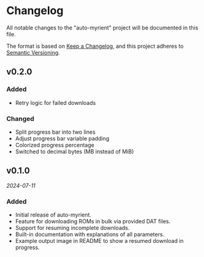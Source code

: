 # Changelog

All notable changes to the "auto-myrient" project will be documented in this file.

The format is based on [Keep a Changelog](https://keepachangelog.com/en/1.1.0/),
and this project adheres to [Semantic Versioning](https://semver.org/spec/v2.0.0.html).

## v0.2.0

### Added
- Retry logic for failed downloads

### Changed
- Split progress bar into two lines
- Adjust progress bar variable padding
- Colorized progress percentage
- Switched to decimal bytes (MB instead of MiB)

## v0.1.0
_2024-07-11_

### Added
- Initial release of auto-myrient.
- Feature for downloading ROMs in bulk via provided DAT files.
- Support for resuming incomplete downloads.
- Built-in documentation with explanations of all parameters.
- Example output image in README to show a resumed download in progress.
